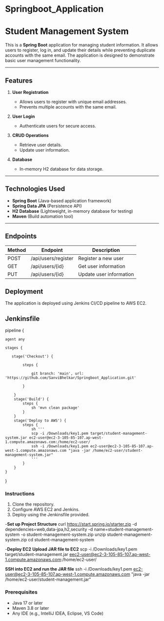 # Springboot_Application

# Student Management System

This is a **Spring Boot** application for managing student information. It allows users to register, log in, and update their details while preventing duplicate accounts with the same email. The application is designed to demonstrate basic user management functionality.

---

## Features

1. **User Registration**
   - Allows users to register with unique email addresses.
   - Prevents multiple accounts with the same email.

2. **User Login**
   - Authenticate users for secure access.

3. **CRUD Operations**
   - Retrieve user details.
   - Update user information.

4. **Database**
   - In-memory H2 database for data storage.

---

## Technologies Used

- **Spring Boot** (Java-based application framework)
- **Spring Data JPA** (Persistence API)
- **H2 Database** (Lightweight, in-memory database for testing)
- **Maven** (Build automation tool)

---


## Endpoints
| Method | Endpoint          | Description              |
|--------|-------------------|--------------------------|
| POST   | /api/users/register | Register a new user      |
| GET    | /api/users/{id}     | Get user information     |
| PUT    | /api/users/{id}     | Update user information  |

## Deployment
The application is deployed using Jenkins CI/CD pipeline to AWS EC2.

## Jenkinsfile
pipeline {

    agent any
    
    stages {
    
       stage('Checkout') {
       
            steps {
            
                git branch: 'main', url: 'https://github.com/SanviBhelkar/Springboot_Application.git'
                
            }
            
        }
        stage('Build') {
            steps {
                sh 'mvn clean package'
            }
        }
        stage('Deploy to AWS') {
            steps {
                sh '''
                scp -i /Downloads/key1.pem target/student-management-system.jar ec2-user@ec2-3-105-85-107.ap-west-1.compute.amazonaws.com:/home/ec2-user/
                ssh -i /Downloads/key1.pem ec2-user@ec2-3-105-85-107.ap-west-1.compute.amazonaws.com "java -jar /home/ec2-user/student-management-system.jar"
                '''
            }
        }
    }
}



### Instructions
1. Clone the repository.
2. Configure AWS EC2 and Jenkins.
3. Deploy using the Jenkinsfile provided.

-**Set up Project Structure**
curl https://start.spring.io/starter.zip -d dependencies=web,data-jpa,h2,security -d name=student-management-system -o student-management-system.zip
unzip student-management-system.zip
cd student-management-system

-**Deploy EC2**
**Upload JAR file to EC2**
scp -i /Downloads/key1.pem target/student-management.jar eec2-user@ec2-3-105-85-107.ap-west-1.compute.amazonaws.com:/home/ec2-user/

**SSH into EC2 and run the JAR file**
ssh -i /Downloads/key1.pem ec2-user@ec2-3-105-85-107.ap-west-1.compute.amazonaws.com "java -jar /home/ec2-user/student-management.jar"

### Prerequisites

- Java 17 or later
- Maven 3.8 or later
- Any IDE (e.g., IntelliJ IDEA, Eclipse, VS Code)

